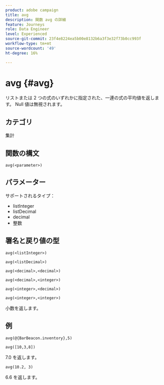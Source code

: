 ```yaml
---
product: adobe campaign
title: avg
description: 関数 avg の詳細
feature: Journeys
role: Data Engineer
level: Experienced
source-git-commit: 23f4e8224ea5b00e8132b6a3f3e32f73b0cc993f
workflow-type: tm+mt
source-wordcount: '49'
ht-degree: 16%

---
```


# avg {#avg}

リストまたは 2 つの式のいずれかに指定された、一連の式の平均値を返します。 Null 値は無視されます。


## カテゴリ

集計

## 関数の構文

`avg(<parameter>)`

## パラメーター

サポートされるタイプ：

* listInteger
* listDecimal
* decimal
* 整数

## 署名と戻り値の型

`avg(<listInteger>)`

`avg(<listDecimal>)`

`avg(<decimal>,<decimal>)`

`avg(<decimal>,<integer>)`

`avg(<integer>,<decimal>)`

`avg(<integer>,<integer>)`

小数を返します。

## 例

`avg(@{BarBeacon.inventory},5)`

`avg([10,3,8])`

7.0 を返します。

`avg(10.2, 3)`

6.6 を返します。
